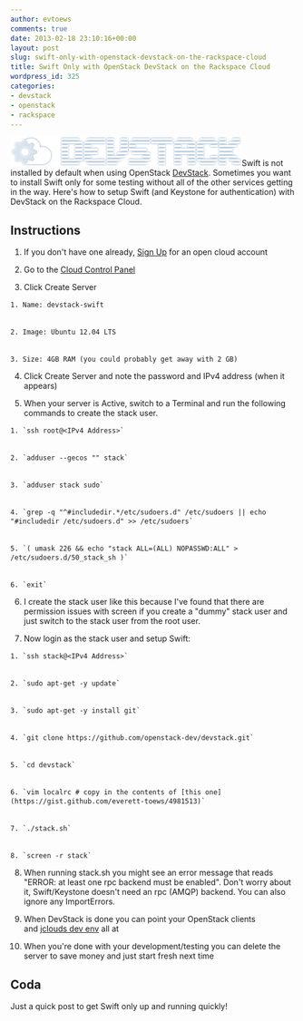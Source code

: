 ```yaml
---
author: evtoews
comments: true
date: 2013-02-18 23:10:16+00:00
layout: post
slug: swift-only-with-openstack-devstack-on-the-rackspace-cloud
title: Swift Only with OpenStack DevStack on the Rackspace Cloud
wordpress_id: 325
categories:
- devstack
- openstack
- rackspace
---
```


[![devstack](/img/posts/devstack.png)](/img/posts/devstack.png)Swift is not installed by default when using OpenStack [DevStack](http://devstack.org/). Sometimes you want to install Swift only for some testing without all of the other services getting in the way. Here's how to setup Swift (and Keystone for authentication) with DevStack on the Rackspace Cloud.


## Instructions






  1. If you don't have one already, [Sign Up](https://cart.rackspace.com/cloud/) for an open cloud account


  2. Go to the [Cloud Control Panel](https://mycloud.rackspace.com)


  3. Click Create Server


    1. Name: devstack-swift


    2. Image: Ubuntu 12.04 LTS


    3. Size: 4GB RAM (you could probably get away with 2 GB)





  4. Click Create Server and note the password and IPv4 address (when it appears)


  5. When your server is Active, switch to a Terminal and run the following commands to create the stack user.


    1. `ssh root@<IPv4 Address>`


    2. `adduser --gecos "" stack`


    3. `adduser stack sudo`


    4. `grep -q "^#includedir.*/etc/sudoers.d" /etc/sudoers || echo "#includedir /etc/sudoers.d" >> /etc/sudoers`


    5. `( umask 226 && echo "stack ALL=(ALL) NOPASSWD:ALL" > /etc/sudoers.d/50_stack_sh )`


    6. `exit`





  6. I create the stack user like this because I've found that there are permission issues with screen if you create a "dummy" stack user and just switch to the stack user from the root user.


  7. Now login as the stack user and setup Swift:


    1. `ssh stack@<IPv4 Address>`


    2. `sudo apt-get -y update`


    3. `sudo apt-get -y install git`


    4. `git clone https://github.com/openstack-dev/devstack.git`


    5. `cd devstack`


    6. `vim localrc # copy in the contents of [this one](https://gist.github.com/everett-toews/4981513)`


    7. `./stack.sh`


    8. `screen -r stack`





  8. When running stack.sh you might see an error message that reads "ERROR: at least one rpc backend must be enabled". Don't worry about it, Swift/Keystone doesn't need an rpc (AMQP) backend. You can also ignore any ImportErrors.


  9. When DevStack is done you can point your OpenStack clients and [jclouds dev env](http://blog./img/posts.com/2012/09/04/jclouds-and-openstack/) all at <IPv4 Address>


  10. When you're done with your development/testing you can delete the server to save money and just start fresh next time




## Coda


Just a quick post to get Swift only up and running quickly!
